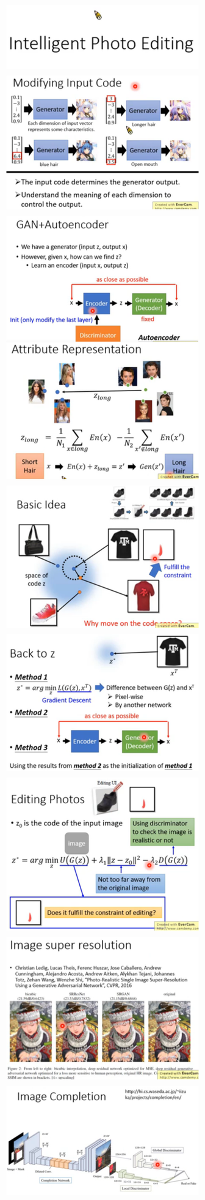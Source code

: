 ![](assets/2022-04-06-09-53-25-image.png)

![](assets/2022-04-06-09-55-28-image.png)

![](assets/2022-04-06-09-57-40-image.png)![](assets/2022-04-06-09-58-57-image.png)

![](assets/2022-04-06-10-03-47-image.png)

![](assets/2022-04-06-10-05-12-image.png)

![](assets/2022-04-06-10-06-24-image.png)

![](assets/2022-04-06-10-06-56-image.png)

![](assets/2022-04-06-10-08-02-image.png)
